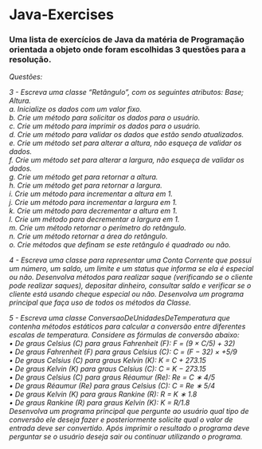 # Java-Exercises

<h3>Uma lista de exercícios de Java da matéria de Programação orientada a objeto onde foram escolhidas 3 questões para a resolução.</h3>

<i><p>Questões:</p>
<p>3 - Escreva uma classe “Retângulo”, com os seguintes atributos: Base; Altura.<br>
a. Inicialize os dados com um valor fixo. <br>
b. Crie um método para solicitar os dados para o usuário.<br>
c. Crie um método para imprimir os dados para o usuário.<br>
d. Crie um método para validar os dados que estão sendo atualizados.<br>
e. Crie um método set para alterar a altura, não esqueça de validar os dados.<br>
f. Crie um método set para alterar a largura, não esqueça de validar os dados.<br>
g. Crie um método get para retornar a altura.<br>
h. Crie um método get para retornar a largura.<br>
i. Crie um método para incrementar a altura em 1.<br>
j. Crie um método para incrementar a largura em 1.<br>
k. Crie um método para decrementar a altura em 1.<br>
l. Crie um método para decrementar a largura em 1.<br>
m. Crie um método retornar o perímetro do retângulo.<br>
n. Crie um método retornar a área do retângulo.<br>
o. Crie métodos que definam se este retângulo é quadrado ou não.<br>

4 - Escreva uma classe para representar uma Conta Corrente que	possui	um número, um saldo, um limite e um status que informa se ela é especial ou não. Desenvolva métodos para realizar saque (verificando se o cliente pode realizar saques), depositar dinheiro, consultar saldo e verificar se o cliente está usando cheque	especial ou não. Desenvolva um programa principal que faça uso de todos os métodos da Classe.

5 - Escreva uma classe ConversaoDeUnidadesDeTemperatura que contenha métodos estáticos para calcular a conversão entre diferentes escalas de temperatura. Considere as
fórmulas de conversão abaixo:<br>
• De graus Celsius (C) para graus Fahrenheit (F): F = (9 × C/5) + 32)<br>
• De graus Fahrenheit (F) para graus Celsius (C): C = (F − 32) × +5/9<br>
• De graus Celsius (C) para graus Kelvin (K): K = C + 273.15<br>
• De graus Kelvin (K) para graus Celsius (C): C = K − 273.15<br>
• De graus Celsius (C) para graus Réaumur (Re): Re = C ∗ 4/5<br>
• De graus Réaumur (Re) para graus Celsius (C): C = Re ∗ 5/4<br>
• De graus Kelvin (K) para graus Rankine (R): R = K ∗ 1.8<br>
• De graus Rankine (R) para graus Kelvin (K): K = R/1.8<br>
Desenvolva	um	programa principal que pergunte ao usuário qual tipo de conversão ele deseja fazer e posteriormente solicite qual o valor de entrada deve ser convertido. Após imprimir o resultado o programa deve perguntar se o usuário deseja sair ou continuar utilizando o programa.</p></i>
